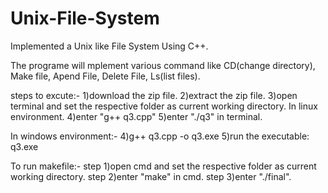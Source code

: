 # Unix-File-System
Implemented a Unix like File System Using C++.

The programe will mplement various command like CD(change directory), Make file, Apend File, Delete File, Ls(list files).

steps to excute:- 1)download the zip file. 2)extract the zip file. 3)open terminal and set the respective folder as current working directory. In linux environment. 4)enter "g++ q3.cpp" 5)enter "./q3" in terminal.

In windows environment:- 4)g++ q3.cpp -o q3.exe 5)run the executable: q3.exe

To run makefile:- step 1)open cmd and set the respective folder as current working directory. step 2)enter "make" in cmd. step 3)enter "./final".
